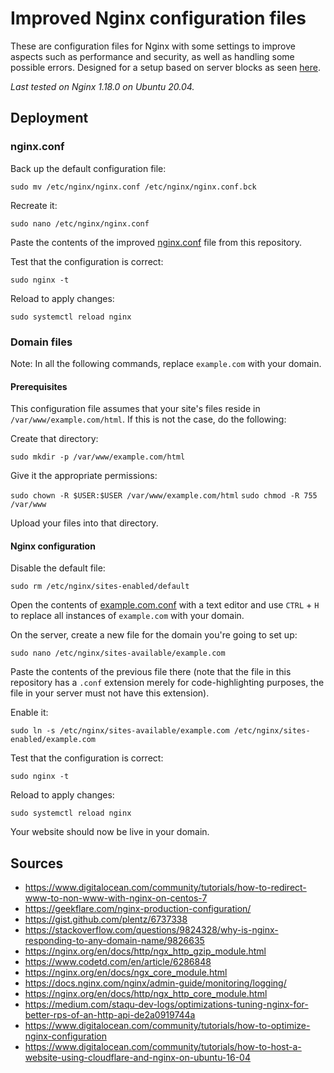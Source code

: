 # Improved Nginx configuration files

These are configuration files for Nginx with some settings to improve aspects such as performance and security, as well as handling some possible errors. Designed for a setup based on server blocks as seen [here](https://www.digitalocean.com/community/tutorials/how-to-set-up-nginx-server-blocks-virtual-hosts-on-ubuntu-16-04).

*Last tested on Nginx 1.18.0 on Ubuntu 20.04.*

## Deployment

### nginx.conf

Back up the default configuration file:

`sudo mv /etc/nginx/nginx.conf /etc/nginx/nginx.conf.bck`

Recreate it:

`sudo nano /etc/nginx/nginx.conf`

Paste the contents of the improved [nginx.conf](https://raw.githubusercontent.com/ManuelFte/Improved-Nginx-configuration-files/master/nginx.conf) file from this repository.

Test that the configuration is correct:

`sudo nginx -t`

Reload to apply changes:

`sudo systemctl reload nginx`

### Domain files

Note: In all the following commands, replace `example.com` with your domain.

#### Prerequisites

This configuration file assumes that your site's files reside in `/var/www/example.com/html`. If this is not the case, do the following:

Create that directory:

`sudo mkdir -p /var/www/example.com/html`

Give it the appropriate permissions:

`sudo chown -R $USER:$USER /var/www/example.com/html`
`sudo chmod -R 755 /var/www`

Upload your files into that directory.

#### Nginx configuration

Disable the default file:

`sudo rm /etc/nginx/sites-enabled/default`

Open the contents of [example.com.conf](https://raw.githubusercontent.com/ManuelFte/Improved-Nginx-configuration-files/master/example.com.conf) with a text editor and use `CTRL` + `H` to replace all instances of `example.com` with your domain.

On the server, create a new file for the domain you're going to set up:

`sudo nano /etc/nginx/sites-available/example.com`

Paste the contents of the previous file there (note that the file in this repository has a `.conf` extension merely for code-highlighting purposes, the file in your server must not have this extension).

Enable it:

`sudo ln -s /etc/nginx/sites-available/example.com /etc/nginx/sites-enabled/example.com`

Test that the configuration is correct:

`sudo nginx -t`

Reload to apply changes:

`sudo systemctl reload nginx`

Your website should now be live in your domain.

## Sources

* https://www.digitalocean.com/community/tutorials/how-to-redirect-www-to-non-www-with-nginx-on-centos-7
* https://geekflare.com/nginx-production-configuration/
* https://gist.github.com/plentz/6737338
* https://stackoverflow.com/questions/9824328/why-is-nginx-responding-to-any-domain-name/9826635
* https://nginx.org/en/docs/http/ngx_http_gzip_module.html
* https://www.codetd.com/en/article/6286848
* https://nginx.org/en/docs/ngx_core_module.html
* https://docs.nginx.com/nginx/admin-guide/monitoring/logging/
* https://nginx.org/en/docs/http/ngx_http_core_module.html
* https://medium.com/staqu-dev-logs/optimizations-tuning-nginx-for-better-rps-of-an-http-api-de2a0919744a
* https://www.digitalocean.com/community/tutorials/how-to-optimize-nginx-configuration
* https://www.digitalocean.com/community/tutorials/how-to-host-a-website-using-cloudflare-and-nginx-on-ubuntu-16-04